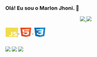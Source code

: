 ### Olá! Eu sou o Marlon Jhoni. 👋

<!--
- 🔭 I’m currently working on ...
- 🌱 Participante da turma 5 do Programa ONE + Alura, estudando Back End com JAVA
- 👯 I’m looking to collaborate on ...
- 📫 Contate-me no email: marlon.jhoni@hotmail.com
- ⚡ Fun fact: Apreciador do excel, tudo dá para criar uma planilha
-->

<div align="center">
  <a href="https://github.com/MarlonJhoni">
  <img height="180em" src="https://github-readme-stats.vercel.app/api?username=MarlonJhoni&show_icons=true&theme=dark&include_all_commits=true&count_private=true"/>
  <img height="180em" src="https://github-readme-stats.vercel.app/api/top-langs/?username=MarlonJhoni&layout=compact&langs_count=7&theme=dark"/>
</div>

<div style="display: inline_block"><br>
  <img align="center" alt="Marlon-Js" height="30" width="40" src="https://raw.githubusercontent.com/devicons/devicon/master/icons/javascript/javascript-plain.svg">
  <img align="center" alt="Marlon-HTML" height="30" width="40" src="https://raw.githubusercontent.com/devicons/devicon/master/icons/html5/html5-original.svg">
  <img align="center" alt="Marlon-CSS" height="30" width="40" src="https://raw.githubusercontent.com/devicons/devicon/master/icons/css3/css3-original.svg">
</div>

  ##
 
<div> 
  <a href="#" target="_blank"><img src="https://img.shields.io/badge/Discord-7289DA?style=for-the-badge&logo=discord&logoColor=white" target="_blank"></a> 
  <a href="mailto:marlon.jhoni@hotmail.com"><img src="https://img.shields.io/badge/-Gmail-%23333?style=for-the-badge&logo=gmail&logoColor=white" target="_blank"></a>
  <a href="https://br.linkedin.com/in/marlon-jhoni-antonelo-2b4509241" target="_blank"><img src="https://img.shields.io/badge/-LinkedIn-%230077B5?style=for-the-badge&logo=linkedin&logoColor=white" target="_blank"></a> 
</div>

